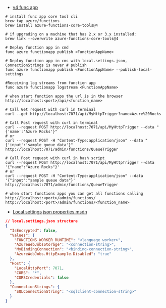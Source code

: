 * [v4 func app](https://techcommunity.microsoft.com/t5/apps-on-azure-blog/azure-functions-version-4-of-the-node-js-programming-model-is-in/ba-p/3773541)


```shell
# install func app core tool cli
brew tap azure/functions
brew install azure-functions-core-tools@4 

# if upgrading on a machine that has 2.x or 3.x installed: 
brew link --overwrite azure-functions-core-tools@4
```

```shell
# Deploy function app in cmd
func azure functionapp publish <FunctionAppName>

# Deploy function app in cms with local.settings.json, ConnectionStrings is never # publish
func azure functionapp publish <FunctionAppName> --publish-local-settings
```

```shell
#Receiving log streams from function app
func azure functionapp logstream <FunctionAppName>
```

```shell
# when start function apps the url is in the browser
http://localhost:<port>/api/<function_name>

# Call Get request with curl in terminal
curl --get http://localhost:7071/api/MyHttpTrigger?name=Azure%20Rocks

# Call Post request with curl in terminal
curl --request POST http://localhost:7071/api/MyHttpTrigger --data "{'name':'Azure Rocks'}"
# or
curl --request POST -H "Content-Type:application/json" --data "{'input':'sample queue data'}" http://localhost:7071/admin/functions/QueueTrigger

# Call Post request with curl in bash script
curl --request POST http://localhost:7071/api/MyHttpTrigger --data '{"name":"Azure Rocks"}'
# or
curl --request POST -H "Content-Type:application/json" --data '{"input":"sample queue data"}' http://localhost:7071/admin/functions/QueueTrigger

# when start functions apps you can get all functions calling
http://localhost:<port>/admin/functions/
http://localhost:<port>/admin/functions/<function_name>

```

* [Local settings json properties msdn](https://learn.microsoft.com/en-us/azure/azure-functions/functions-develop-local#local-settings-file)
```json
// local.settings.json structure
{
  "IsEncrypted": false,
  "Values": {
    "FUNCTIONS_WORKER_RUNTIME": "<language worker>",
    "AzureWebJobsStorage": "<connection-string>",
    "MyBindingConnection": "<binding-connection-string>",
    "AzureWebJobs.HttpExample.Disabled": "true"
  },
  "Host": {
    "LocalHttpPort": 7071,
    "CORS": "*",
    "CORSCredentials": false
  },
  "ConnectionStrings": {
    "SQLConnectionString": "<sqlclient-connection-string>"
  }
}
```